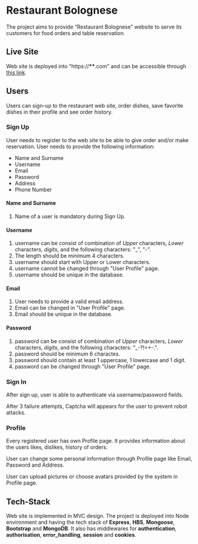 # Restaurant Bolognese

The project aims to provide “Restaurant Bolognese” website to serve its customers for food orders and table reservation.

## Live Site

Web site is deployed into "https://****\*\*****.com" and can be accessible through [this link]("https://localhost:3000").

## Users

Users can sign-up to the restaurant web site, order dishes, save favorite dishes in their profile and see order history.

### Sign Up

User needs to register to the web site to be able to give order and/or make reservation. User needs to provide the following information:

- Name and Surname
- Username
- Email
- Password
- Address
- Phone Number

#### Name and Surname

1. Name of a user is mandatory during Sign Up.

#### Username

1. username can be consist of combination of _Upper_ characters, _Lower_ characters, _digits_, and the following characters: "\_", "-".
2. The length should be minimum 4 characters.
3. username should start with Upper or Lower characters.
4. username cannot be changed through "User Profile" page.
5. username should be unique in the database.

#### Email

1. User needs to provide a valid email address.
2. Email can be changed in "User Profile" page.
3. Email should be unique in the database.

#### Password

1. password can be consist of combination of _Upper_ characters, _Lower_ characters, _digits_, and the following characters: "\_-?!=+-.".
2. password should be minimum 6 charactes.
3. password should contain at least 1 uppercase, 1 lowercase and 1 digit.
4. password can be changed through "User Profile" page.

### Sign In

After sign up, user is able to authenticate via username/password fields.

After 3 failure attempts, Captcha will appears for the user to prevent robot attacks.

### Profile

Every registered user has own Profile page. It provides information about the users likes, dislikes, history of orders.

User can change some personal information through Profile page like Email, Password and Address.

User can upload pictures or choose avatars provided by the system in Profile page.

## Tech-Stack

Web site is implemented in MVC design. The project is deployed into Node environment and having the tech stack of **Express**, **HBS**, **Mongoose**, **Bootstrap** and **MongoDB**. It also has middlewares for **authentication**, **authorisation**, **error_handling**, **session** and **cookies**.
